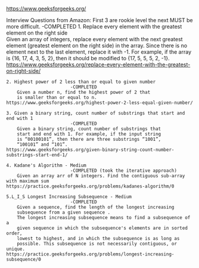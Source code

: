 https://www.geeksforgeeks.org/

Interview Questions from Amazon:
    First 3 are rookie level the next MUST be more difficult.
                     -COMPLETED
    1. Replace every element with the greatest element on the right side                   
        Given an array of integers, 
        replace every element with the next greatest element
        (greatest element on the right side) in the array. 
        Since there is no element next to the last element, 
        replace it with -1. For example, 
        if the array is {16, 17, 4, 3, 5, 2}, 
        then it should be modified to {17, 5, 5, 5, 2, -1}.
    https://www.geeksforgeeks.org/replace-every-element-with-the-greatest-on-right-side/

    2. Highest power of 2 less than or equal to given number
                            -COMPLETED
        Given a number n, find the highest power of 2 that 
        is smaller than or equal to n.
    https://www.geeksforgeeks.org/highest-power-2-less-equal-given-number/

    3. Given a binary string, count number of substrings that start and end with 1
                            -COMPLETED
        Given a binary string, count number of substrings that
        start and end with 1. For example, if the input string 
        is “00100101”, then there are three substrings “1001”,
        “100101” and “101”.
    https://www.geeksforgeeks.org/given-binary-string-count-number-substrings-start-end-1/

    4. Kadane's Algorithm - Medium 
                            -COMPLETED (took the iterative approach)
        Given an array arr of N integers. Find the contiguous sub-array with maximum sum
    https://practice.geeksforgeeks.org/problems/kadanes-algorithm/0

    5.L_I_S Longest Increasing Subsequence - Medium
                            -COMPLETED
        Given a sequence, find the length of the longest increasing 
        subsequence from a given sequence .
        The longest increasing subsequence means to find a subsequence of a 
        given sequence in which the subsequence's elements are in sorted order,
        lowest to highest, and in which the subsequence is as long as 
        possible. This subsequence is not necessarily contiguous, or unique.
    https://practice.geeksforgeeks.org/problems/longest-increasing-subsequence/0


